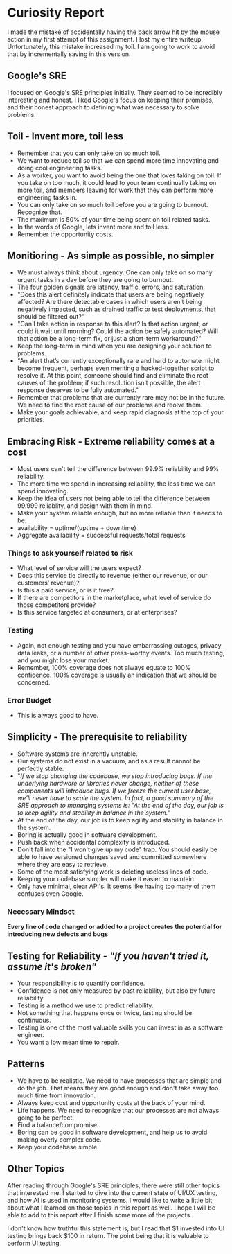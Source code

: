 # Curiosity Report
I made the mistake of accidentally having the back arrow hit by the mouse action in my first attempt of this assignment. I lost my entire writeup. Unfortunately, this mistake increased my toil. I am going to work to avoid that by incrementally saving in this version.

## Google's SRE
I focused on Google's SRE principles initially. They seemed to be incredibly interesting and honest. I liked Google's focus on keeping their promises, and their honest approach to defining what was necessary to solve problems.

## Toil - Invent more, toil less
- Remember that you can only take on so much toil.
- We want to reduce toil so that we can spend more time innovating and doing cool engineering tasks.
- As a worker, you want to avoid being the one that loves taking on toil. If you take on too much, it could lead to your team continually taking on more toil, and members leaving for work that they can perform more engineering tasks in.
- You can only take on so much toil before you are going to burnout. Recognize that.
- The maximum is 50% of your time being spent on toil related tasks.
- In the words of Google, lets invent more and toil less.
- Remember the opportunity costs.
  
## Monitioring - As simple as possible, no simpler
- We must always think about urgency. One can only take on so many urgent tasks in a day before they are going to burnout.
- The four golden signals are latency, traffic, errors, and saturation.
- "Does this alert definitely indicate that users are being negatively affected? Are there detectable cases in which users aren’t being negatively impacted, such as drained traffic or test deployments, that should be filtered out?"
- "Can I take action in response to this alert? Is that action urgent, or could it wait until morning? Could the action be safely automated? Will that action be a long-term fix, or just a short-term workaround?"
- Keep the long-term in mind when you are designing your solution to problems.
- "An alert that’s currently exceptionally rare and hard to automate might become frequent, perhaps even meriting a hacked-together script to resolve it. At this point, someone should find and eliminate the root causes of the problem; if such resolution isn’t possible, the alert response deserves to be fully automated."
- Remember that problems that are currently rare may not be in the future. We need to find the root cause of our problems and reolve them.
- Make your goals achievable, and keep rapid diagnosis at the top of your priorities.
  
## Embracing Risk - Extreme reliability comes at a cost
- Most users can't tell the difference between 99.9% reliability and 99% reliability.
- The more time we spend in increasing reliability, the less time we can spend innovating.
- Keep the idea of users not being able to tell the difference between 99.999 reliablity, and design with them in mind.
- Make your system reliable enough, but no more reliable than it needs to be.
- availability = uptime/(uptime + downtime)
- Aggregate availability = successful requests/total requests

### Things to ask yourself related to risk
- What level of service will the users expect?
- Does this service tie directly to revenue (either our revenue, or our customers’ revenue)?
- Is this a paid service, or is it free?
- If there are competitors in the marketplace, what level of service do those competitors provide?
- Is this service targeted at consumers, or at enterprises?

### Testing
- Again, not enough testing and you have embarrassing outages, privacy data leaks, or a number of other press-worthy events. Too much testing, and you might lose your market.
- Remember, 100% coverage does not always equate to 100% confidence. 100% coverage is usually an indication that we should be concerned.

### Error Budget
- This is always good to have.

## Simplicity - The prerequisite to reliability
- Software systems are inherently unstable.
- Our systems do not exist in a vacuum, and as a result cannot be perfectly stable.
- "*If we stop changing the codebase, we stop introducing bugs. If the underlying hardware or libraries never change, neither of these components will introduce bugs. If we freeze the current user base, we’ll never have to scale the system. In fact, a good summary of the SRE approach to managing systems is: "At the end of the day, our job is to keep agility and stability in balance in the system."*
- At the end of the day, our job is to keep agility and stability in balance in the system.
- Boring is actually good in software development.
- Push back when accidental complexity is introduced.
- Don't fall into the "I won't give up my code" trap. You should easily be able to have versioned changes saved and committed somewhere where they are easy to retrieve.
- Some of the most satisfying work is deleting useless lines of code.
- Keeping your codebase simpler will make it easier to maintain.
- Only have minimal, clear API's. It seems like having too many of them confuses even Google.

### Necessary Mindset
**Every line of code changed or added to a project creates the potential for introducing new defects and bugs**

## Testing for Reliability - *"If you haven't tried it, assume it's broken"*
- Your responsibility is to quantify confidence.
- Confidence is not only measured by past reliability, but also by future reliability.
- Testing is a method we use to predict reliability.
- Not something that happens once or twice, testing should be continuous.
- Testing is one of the most valuable skills you can invest in as a software engineer.
- You want a low mean time to repair.

## Patterns
- We have to be realistic. We need to have processes that are simple and do the job. That means they are good enough and don't take away too much time from innovation.
- Always keep cost and opportunity costs at the back of your mind.
- Life happens. We need to recognize that our processes are not always going to be perfect.
- Find a balance/compromise.
- Boring can be good in software development, and help us to avoid making overly complex code.
- Keep your codebase simple.

  
## Other Topics
After reading through Google's SRE principles, there were still other topics that interested me. I started to dive into the current state of UI/UX testing, and how AI is used in monitoring systems. I would like to write a little bit about what I learned on those topics in this report as well. I hope I will be able to add to this report after I finish some more of the projects.

I don't know how truthful this statement is, but I read that $1 invested into UI testing brings back $100 in return. The point being that it is valuable to perform UI testing.
